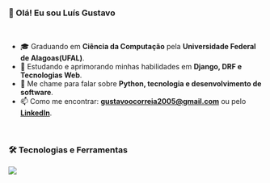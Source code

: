 ### 👋 Olá! Eu sou Luís Gustavo

<br>

- 🎓 Graduando em **Ciência da Computação** pela **Universidade Federal de Alagoas(UFAL)**.
- 🌱 Estudando e aprimorando minhas habilidades em **Django, DRF e Tecnologias Web**.
- 💬 Me chame para falar sobre **Python, tecnologia e desenvolvimento de software**.
- 📫 Como me encontrar: **[gustavoocorreia2005@gmail.com](mailto:gustavoocorreia2005@gmail.com)** ou pelo [**LinkedIn**](https://www.linkedin.com/in/luisgustavoco/).

<br>

### 🛠️ Tecnologias e Ferramentas

<p align="left">
  <img src="https://skillicons.dev/icons?i=python,django,postgres,docker,git,html,css,bootstrap,flask" />
</p>

